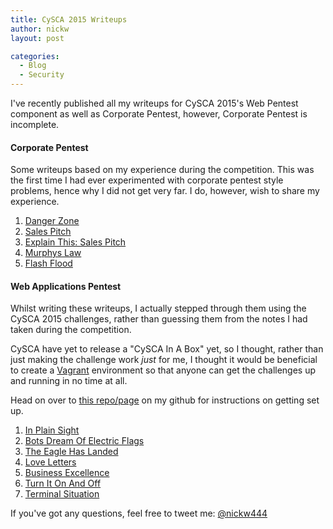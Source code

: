 ```yaml
---
title: CySCA 2015 Writeups
author: nickw
layout: post

categories:
  - Blog
  - Security
---
```


I've recently published all my writeups for CySCA 2015's Web Pentest component 
as well as Corporate Pentest, however, Corporate Pentest is incomplete.

#### Corporate Pentest
Some writeups based on my experience during the competition. This was the first
time I had ever experimented with corporate pentest style problems, hence why 
I did not get very far. I do, however, wish to share my experience. 

1. [Danger Zone](/post/2015/cysca_corp_00_danger_zone/)
1. [Sales Pitch](/post/2015/cysca_corp_10_sales_pitch/)
1. [Explain This: Sales Pitch](/post/2015/cysca_corp_11_sales_pitch_explain/)
1. [Murphys Law](/post/2015/cysca_corp_20_murphys_law/)
1. [Flash Flood](/post/2015/cysca_corp_30_flash_flood/)


#### Web Applications Pentest

Whilst writing these writeups, I actually stepped through them using the CySCA
2015 challenges, rather than guessing them from the notes I had taken during the
competition. 

CySCA have yet to release a "CySCA In A Box" yet, so I thought, rather than just
making the challenge work _just_ for me, I thought it would be beneficial to 
create a [Vagrant](http://www.vagrantup.com/) environment so that anyone can 
get the challenges up and running in no time at all. 

Head on over to [this repo/page](https://github.com/nickw444/CySCA2015/tree/master/web_application_pentest/files) on my github for instructions on getting set up. 
    
1. [In Plain Sight](/post/2015/cysca_web_00_in_plain_sight/)
1. [Bots Dream Of Electric Flags](/post/2015/cysca_web_01_bots_dream_of_electric_flags/)
1. [The Eagle Has Landed](/post/2015/cysca_web_02_the_eagle_has_landed/)
1. [Love Letters](/post/2015/cysca_web_03_love_letters/)
1. [Business Excellence](/post/2015/cysca_web_04_business_excellence/)
1. [Turn It On And Off](/post/2015/cysca_web_05_turn_it_on_and_off_again/)
1. [Terminal Situation](/post/2015/cysca_web_06_terminal_situation/)


If you've got any questions, feel free to tweet me: 
[@nickw444](http://twitter.com/nickw444)